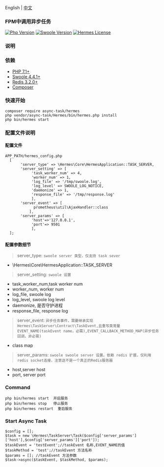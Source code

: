 English | [中文](./README-CN.md)

### FPM中调用异步任务

[![Php Version](https://img.shields.io/badge/php-%3E=7.1-brightgreen.svg?maxAge=2592000)](https://secure.php.net/)
[![Swoole Version](https://img.shields.io/badge/swoole-%3E=4.4.1-brightgreen.svg?maxAge=2592000)](https://github.com/swoole/swoole-src)
[![Hermes License](https://img.shields.io/hexpm/l/plug.svg?maxAge=2592000)](https://github.com/Hetystars/hermes/blob/master/LICENSE)



### 说明


### 依赖

- [PHP 7.1+](https://github.com/php/php-src/releases)
- [Swoole 4.4.1+](https://github.com/swoole/swoole-src/releases)
- [Redis 3.2.0+](https://pecl.php.net/package/redis)
- [Composer](https://getcomposer.org/)

### 快速开始
```
composer require async-task/hermes
php vendor/async-task/Hermes/bin/hermes.php install
php bin/hermes start
```

### 配置文件说明

#### 配置文件
```
APP_PATH/hermes_config.php
  [
       'server_type' => \Hermes\Core\HermesApplication::TASK_SERVER,
       'server_setting' => [
            'task_worker_num' => 4,
            'worker_num' => 1,
            'log_file' => '/tmp/swoole.log',
            'log_level' => SWOOLE_LOG_NOTICE,
            'daemonize' => 1,
            'response_file' => '/tmp/response.log'
            ],
       'server_event' => [
             prometheus\util\AjaxHandler::class
           ],
       'server_params' => [
            'host'=>'127.0.0.1',
            'port'=> 9501 
            ],
  ];
```
#### 配置参数细节

> server_type: `swoole server 类型，仅支持 task sever`

+ \Hermes\Core\HermesApplication::TASK_SERVER

> server_setting: `swoole 设置`

+ task_worker_num,task worker num
+ worker_num, worker num
+ log_file, swoole log 
+ log_level, swoole log level
+ daemonize, 是否守护进程
+ response_file, response log

> server_event: `异步任务事件，需要继承实现Hermes\TaskServer\Contract\TaskEvent,且重写类常量  EVENT_NAME(taskEvent name，必需),EVENT_CALLBACK_METHOD_MAP(异步任务回调，非必需)`

+ class map
  
> server_params: `swoole swoole server 设置。依赖 redis 扩展，仅利用redis socket连接，注意这不是一个真正的Redis服务器`
  
  + host,server host
  + port, server port
  
### Command
```
php bin/hermes start  开启服务
php bin/hermes stop   停止服务
php bin/hermes restart  重启服务

```  
    
### Start Async Task
```
$config = [];
$task = new \Hermes\TaskServer\Task($config['server_params']['host'],$config['server_params']['port']);
$taskEvent = 'testEvent';//taskEvent 名称,EVENT_NAME的值
$taskMethod = 'test';//taskEvent 方法名称
$params = []; //taskEvent 方法参数
$task->async($taskEvent, $taskMethod, $params);
```